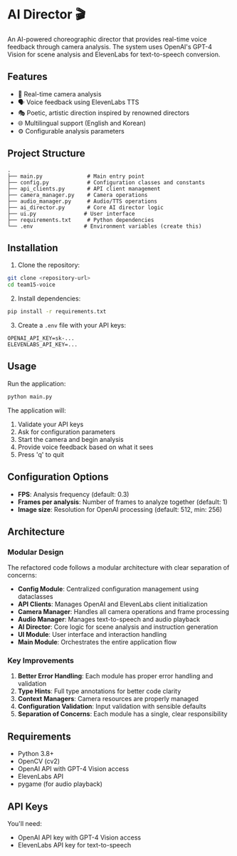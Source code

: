 # AI Director 🎬

An AI-powered choreographic director that provides real-time voice feedback through camera analysis. The system uses OpenAI's GPT-4 Vision for scene analysis and ElevenLabs for text-to-speech conversion.

## Features

- 🎥 Real-time camera analysis
- 🗣️ Voice feedback using ElevenLabs TTS
- 🎭 Poetic, artistic direction inspired by renowned directors
- 🌐 Multilingual support (English and Korean)
- ⚙️ Configurable analysis parameters

## Project Structure

```
.
├── main.py              # Main entry point
├── config.py            # Configuration classes and constants
├── api_clients.py       # API client management
├── camera_manager.py    # Camera operations
├── audio_manager.py     # Audio/TTS operations
├── ai_director.py       # Core AI director logic
├── ui.py               # User interface
├── requirements.txt     # Python dependencies
└── .env                # Environment variables (create this)
```

## Installation

1. Clone the repository:
```bash
git clone <repository-url>
cd team15-voice
```

2. Install dependencies:
```bash
pip install -r requirements.txt
```

3. Create a `.env` file with your API keys:
```env
OPENAI_API_KEY=sk-...
ELEVENLABS_API_KEY=...
```

## Usage

Run the application:
```bash
python main.py
```

The application will:
1. Validate your API keys
2. Ask for configuration parameters
3. Start the camera and begin analysis
4. Provide voice feedback based on what it sees
5. Press 'q' to quit

## Configuration Options

- **FPS**: Analysis frequency (default: 0.3)
- **Frames per analysis**: Number of frames to analyze together (default: 1)
- **Image size**: Resolution for OpenAI processing (default: 512, min: 256)

## Architecture

### Modular Design

The refactored code follows a modular architecture with clear separation of concerns:

- **Config Module**: Centralized configuration management using dataclasses
- **API Clients**: Manages OpenAI and ElevenLabs client initialization
- **Camera Manager**: Handles all camera operations and frame processing
- **Audio Manager**: Manages text-to-speech and audio playback
- **AI Director**: Core logic for scene analysis and instruction generation
- **UI Module**: User interface and interaction handling
- **Main Module**: Orchestrates the entire application flow

### Key Improvements

1. **Better Error Handling**: Each module has proper error handling and validation
2. **Type Hints**: Full type annotations for better code clarity
3. **Context Managers**: Camera resources are properly managed
4. **Configuration Validation**: Input validation with sensible defaults
5. **Separation of Concerns**: Each module has a single, clear responsibility

## Requirements

- Python 3.8+
- OpenCV (cv2)
- OpenAI API with GPT-4 Vision access
- ElevenLabs API
- pygame (for audio playback)

## API Keys

You'll need:
- OpenAI API key with GPT-4 Vision access
- ElevenLabs API key for text-to-speech

